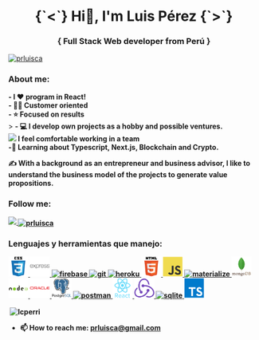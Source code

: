 <h1 align="center"> {`<`} Hi👋, I'm Luis Pérez {`>`} </h1>
<h3 align="center">{ Full Stack Web developer from Perú }</h3>

<p align="left"> <a href="https://twitter.com/prluisca" target="blank"><img src="https://img.shields.io/twitter/follow/prluisca?logo=twitter&style=for-the-badge" alt="prluisca" /></a> </p>

<h3 align="left">About me:</h3>

<b>- I ❤️ program in React!</b><br/>
<b>- 👨🏻 Customer oriented </b><br/>
<b>- ⭐️ Focused on results </b><br/>>
<b>- 💻 I develop own projects as a hobby and possible ventures.</b><br/>
<b><img src="https://media.giphy.com/media/LnQjpWaON8nhr21vNW/giphy.gif" width="30"> I feel comfortable working in a team</b><br/>
<b>-🌱 Learning about Typescript, Next.js, Blockchain and Crypto.
<p><b>✍️ With a background as an entrepreneur and business advisor, I like to understand the business model of the projects to generate value propositions.</b></p>

<h3 align="left">Follow me:</h3>
<p align="left">
<a href="https://www.linkedin.com/in/luisperez-fullstack/" target="blank">
  <img src="https://www.freeiconspng.com/uploads/linkedin-logo-3.png" width="32" />
</a>
<a href="https://twitter.com/prluisca" target="blank"><img align="center" src="https://raw.githubusercontent.com/rahuldkjain/github-profile-readme-generator/master/src/images/icons/Social/twitter.svg" alt="prluisca" height="30" width="40" /></a>
</p>

<h3 align="left">Lenguajes y herramientas que manejo:</h3>
<p align="left"> <a href="https://www.w3schools.com/css/" target="_blank" rel="noreferrer"> <img src="https://raw.githubusercontent.com/devicons/devicon/master/icons/css3/css3-original-wordmark.svg" alt="css3" width="40" height="40"/> </a> <a href="https://expressjs.com" target="_blank" rel="noreferrer"> <img src="https://raw.githubusercontent.com/devicons/devicon/master/icons/express/express-original-wordmark.svg" alt="express" width="40" height="40"/> </a> <a href="https://firebase.google.com/" target="_blank" rel="noreferrer"> <img src="https://www.vectorlogo.zone/logos/firebase/firebase-icon.svg" alt="firebase" width="40" height="40"/> </a> <a href="https://git-scm.com/" target="_blank" rel="noreferrer"> <img src="https://www.vectorlogo.zone/logos/git-scm/git-scm-icon.svg" alt="git" width="40" height="40"/> </a> <a href="https://heroku.com" target="_blank" rel="noreferrer"> <img src="https://www.vectorlogo.zone/logos/heroku/heroku-icon.svg" alt="heroku" width="40" height="40"/> </a> <a href="https://www.w3.org/html/" target="_blank" rel="noreferrer"> <img src="https://raw.githubusercontent.com/devicons/devicon/master/icons/html5/html5-original-wordmark.svg" alt="html5" width="40" height="40"/> </a> <a href="https://developer.mozilla.org/en-US/docs/Web/JavaScript" target="_blank" rel="noreferrer"> <img src="https://raw.githubusercontent.com/devicons/devicon/master/icons/javascript/javascript-original.svg" alt="javascript" width="40" height="40"/> </a> <a href="https://materializecss.com/" target="_blank" rel="noreferrer"> <img src="https://raw.githubusercontent.com/prplx/svg-logos/5585531d45d294869c4eaab4d7cf2e9c167710a9/svg/materialize.svg" alt="materialize" width="40" height="40"/> </a> <a href="https://www.mongodb.com/" target="_blank" rel="noreferrer"> <img src="https://raw.githubusercontent.com/devicons/devicon/master/icons/mongodb/mongodb-original-wordmark.svg" alt="mongodb" width="40" height="40"/> </a> <a href="https://nodejs.org" target="_blank" rel="noreferrer"> <img src="https://raw.githubusercontent.com/devicons/devicon/master/icons/nodejs/nodejs-original-wordmark.svg" alt="nodejs" width="40" height="40"/> </a> <a href="https://www.oracle.com/" target="_blank" rel="noreferrer"> <img src="https://raw.githubusercontent.com/devicons/devicon/master/icons/oracle/oracle-original.svg" alt="oracle" width="40" height="40"/> </a> <a href="https://www.postgresql.org" target="_blank" rel="noreferrer"> <img src="https://raw.githubusercontent.com/devicons/devicon/master/icons/postgresql/postgresql-original-wordmark.svg" alt="postgresql" width="40" height="40"/> </a> <a href="https://postman.com" target="_blank" rel="noreferrer"> <img src="https://www.vectorlogo.zone/logos/getpostman/getpostman-icon.svg" alt="postman" width="40" height="40"/> </a> <a href="https://reactjs.org/" target="_blank" rel="noreferrer"> <img src="https://raw.githubusercontent.com/devicons/devicon/master/icons/react/react-original-wordmark.svg" alt="react" width="40" height="40"/> </a> <a href="https://redux.js.org" target="_blank" rel="noreferrer"> <img src="https://raw.githubusercontent.com/devicons/devicon/master/icons/redux/redux-original.svg" alt="redux" width="40" height="40"/> </a> <a href="https://www.sqlite.org/" target="_blank" rel="noreferrer"> <img src="https://www.vectorlogo.zone/logos/sqlite/sqlite-icon.svg" alt="sqlite" width="40" height="40"/> </a> <a href="https://www.typescriptlang.org/" target="_blank" rel="noreferrer"> <img src="https://raw.githubusercontent.com/devicons/devicon/master/icons/typescript/typescript-original.svg" alt="typescript" width="40" height="40"/> </a> </p>

 <p>&nbsp;<img align="center" src="https://github-readme-stats.vercel.app/api?username=lcperri&show_icons=true&locale=en" alt="lcperri" /></p>
  
  - 📫 How to reach me: prluisca@gmail.com
